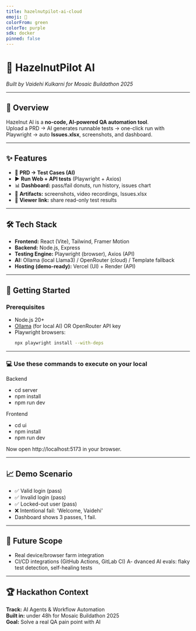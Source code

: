 ```yaml
---
title: hazelnutpilot-ai-cloud
emoji: 🥜
colorFrom: green
colorTo: purple
sdk: docker
pinned: false
---
```

# 🌰 HazelnutPilot AI  
*Built by Vaidehi Kulkarni for Mosaic Buildathon 2025*  

---

## 📌 Overview  
Hazelnut AI is a **no-code, AI-powered QA automation tool**.  
Upload a PRD → AI generates runnable tests → one-click run with Playwright → auto **Issues.xlsx**, screenshots, and dashboard.  

---

## ✨ Features  
- 📝 **PRD → Test Cases (AI)**  
- ▶️ **Run Web + API tests** (Playwright + Axios)  
- 📊 **Dashboard:** pass/fail donuts, run history, issues chart  
- 📂 **Artifacts:** screenshots, video recordings, Issues.xlsx  
- 🔗 **Viewer link:** share read-only test results  

---

## 🛠️ Tech Stack  
- **Frontend:** React (Vite), Tailwind, Framer Motion  
- **Backend:** Node.js, Express  
- **Testing Engine:** Playwright (browser), Axios (API)  
- **AI:** Ollama (local Llama3) / OpenRouter (cloud) / Template fallback  
- **Hosting (demo-ready):** Vercel (UI) + Render (API)  

---

## 🚀 Getting Started  

### Prerequisites  
- Node.js 20+  
- [Ollama](https://ollama.com) (for local AI) OR OpenRouter API key  
- Playwright browsers:  
  ```bash
  npx playwright install --with-deps
---

### 💻 Use these commands to execute on your local

Backend
- cd server
- npm install
- npm run dev

Frontend
- cd ui
- npm install
- npm run dev

Now open http://localhost:5173 in your browser.

---

## 📈 Demo Scenario
- ✅ Valid login (pass)
- ✅ Invalid login (pass)
- ✅ Locked-out user (pass)
- ❌ Intentional fail: 'Welcome, Vaidehi'
- Dashboard shows 3 passes, 1 fail.

---
  
## 🔮 Future Scope
- Real device/browser farm integration
- CI/CD integrations (GitHub Actions, GitLab CI)
A- dvanced AI evals: flaky test detection, self-healing tests

---

## 🏆 Hackathon Context  

**Track:** AI Agents & Workflow Automation  
**Built in:** under 48h for Mosaic Buildathon 2025  
**Goal:** Solve a real QA pain point with AI  


